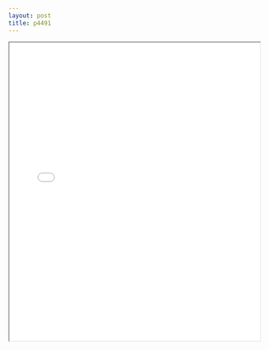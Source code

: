 ```yaml
---
layout: post
title: p4491
---
```


<div class="pdf-container">
<iframe src="/ea/assets/pdfs/vita/p4491.pdf" height="600" width="100%" allowFullScreen="true"></iframe>
</div>


